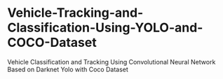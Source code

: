# Vehicle-Tracking-and-Classification-Using-YOLO-and-COCO-Dataset
Vehicle Classification and Tracking Using Convolutional Neural Network Based on Darknet Yolo with Coco Dataset
